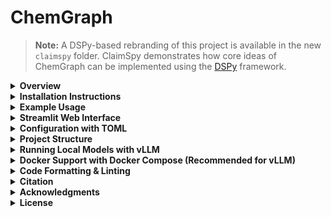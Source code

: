 # ChemGraph

> **Note:** A DSPy-based rebranding of this project is available in the
> new `claimspy` folder. ClaimSpy demonstrates how core ideas of ChemGraph
> can be implemented using the [DSPy](https://dspy.ai/) framework.

<details>
  <summary><strong>Overview</strong></summary>

**ChemGraph** is an agentic framework that can automate molecular simulation workflows using large language models (LLMs). Built on top of `LangGraph` and `ASE`, ChemGraph allows users to perform complex computational chemistry tasks, from structure generation to thermochemistry calculations, with a natural language interface. 
ChemGraph supports diverse simulation backends, including ab initio quantum chemistry methods (e.g. coupled-cluster, DFT via NWChem, ORCA), semi-empirical methods (e.g., XTB via TBLite), and machine learning potentials (e.g, MACE, UMA) through a modular integration with `ASE`. 

</details>

<details>
  <summary><strong>Installation Instructions</strong></summary>

Ensure you have **Python 3.10 or higher** installed on your system. 
**Using pip (Recommended for most users)**

1. Clone the repository:
   ```bash
   git clone https://github.com/Autonomous-Scientific-Agents/ChemGraph
   cd ChemGraph
    ```
2. Create and activate a virtual environment:
   ```bash
   # Using venv (built into Python)
   python -m venv chemgraph-env
   source chemgraph-env/bin/activate  # On Unix/macOS
   # OR
   .\chemgraph-env\Scripts\activate  # On Windows
   ```

3. Install ChemGraph:
   ```bash
   pip install -e .
   ```

**Using Conda (Alternative)**

> ⚠️ **Note on Compatibility**  
> ChemGraph supports both MACE and UMA (Meta's machine learning potential). However, due to the current dependency conflicts, particularly with `e3nn`—**you cannot install both in the same environment**.  
> To use both libraries, create **separate Conda environments**, one for each.

1. Clone the repository:
   ```bash
   git clone https://github.com/Autonomous-Scientific-Agents/ChemGraph
   cd ChemGraph
    ```
2. Create and activate a new Conda environment:
   ```bash
    conda create -n chemgraph python=3.10 -y
    conda activate chemgraph
    ```
3. Install required Conda dependencies: 
    ```bash
    conda install -c conda-forge nwchem
    ```
4. Install `ChemGraph` and its dependencies:
   
**Optional: Install with UMA support**

> **Note on e3nn Conflict for UMA Installation:** The `uma` extras (requiring `e3nn>=0.5`) conflict with the base `mace-torch` dependency (which pins `e3nn==0.4.4`). 
> If you need to install UMA support in an environment where `mace-torch` might cause this conflict, you can try the following workaround:
> 1. **Temporarily modify `pyproject.toml`**: Open the `pyproject.toml` file in the root of the ChemGraph project.
> 2. Find the line containing `"mace-torch>=0.3.13",` in the `dependencies` list.
> 3. Comment out this line by adding a `#` at the beginning (e.g., `#    "mace-torch>=0.3.13",`).
> 4. **Install UMA extras**: Run `pip install -e ".[uma]"`.
> 5. **(Optional) Restore `pyproject.toml`**: After installation, you can uncomment the `mace-torch` line if you still need it for other purposes in the same environment. Be aware that `mace-torch` might not function correctly due to the `e3nn` version mismatch (`e3nn>=0.5` will be present for UMA).
>
> **The most robust solution for using both MACE and UMA with their correct dependencies is to create separate Conda environments, as highlighted in the "Note on Compatibility" above.**

> **Important for UMA Model Access:** The `facebook/UMA` model is a gated model on Hugging Face. To use it, you must:
> 1. Visit the [facebook/UMA model page](https://huggingface.co/facebook/UMA) on Hugging Face.
> 2. Log in with your Hugging Face account.
> 3. Accept the model's terms and conditions if prompted.
> Your environment (local or CI) must also be authenticated with Hugging Face, typically by logging in via `huggingface-cli login` or ensuring `HF_TOKEN` is set and recognized.

```bash
pip install -e ".[uma]"
```
</details>

<details>
  <summary><strong>Example Usage</strong></summary>

1. Before exploring example usage in the `notebooks/` directory, ensure you have specified the necessary API tokens in your environment. For example, you can set the OpenAI API token and Anthropic API token using the following commands:

   ```bash
   # Set OpenAI API token
   export OPENAI_API_KEY="your_openai_api_key_here"

   # Set Anthropic API token
   export ANTHROPIC_API_KEY="your_anthropic_api_key_here"
   
   # Set Google API token
   export GEMINI_API_KEY="your_google_api_key_here"
   ```

2. **Explore Example Notebooks**: Navigate to the `notebooks/` directory to explore various example notebooks demonstrating different capabilities of ChemGraph.

   - **[Single-Agent System with MACE](notebooks/Demo_single_agent.ipynb)**: This notebook demonstrates how a single agent can utilize multiple tools with MACE/xTB support.

   - **[Single-Agent System with UMA](notebooks/Demo_single_agent_UMA.ipynb)**: This notebook demonstrates how a single agent can utilize multiple tools with UMA support.

   - **[Multi-Agent System](notebooks/Demo_multi_agent.ipynb)**: This notebook demonstrates a multi-agent setup where different agents (Planner, Executor and Aggregator) handle various tasks exemplifying the collaborative potential of ChemGraph.

   - **[Single-Agent System with gRASPA](notebooks/Demo_graspa_agent.ipynb)**: This notebook provides a sample guide on executing a gRASPA simulation using a single agent. For gRASPA-related installation instructions, visit the [gRASPA GitHub repository](https://github.com/snurr-group/gRASPA). The notebook's functionality has been validated on a single compute node at ALCF Polaris.

</details>

<details>
  <summary><strong>Streamlit Web Interface</strong></summary>

ChemGraph includes a **Streamlit web interface** that provides an intuitive, chat-based UI for interacting with computational chemistry agents. The interface supports 3D molecular visualization, conversation history, and easy access to various ChemGraph workflows.

### Features

- **🧪 Interactive Chat Interface**: Natural language queries for computational chemistry tasks
- **🧬 3D Molecular Visualization**: Interactive molecular structure display using `stmol` and `py3Dmol`
- **📊 Report Integration**: Embedded HTML reports from computational calculations
- **💾 Data Export**: Download molecular structures as XYZ or JSON files
- **🔧 Multiple Workflows**: Support for single-agent, multi-agent, Python REPL, and gRASPA workflows
- **🎨 Modern UI**: Clean, responsive interface with conversation bubbles and molecular properties display

### Installation Requirements

The Streamlit UI dependencies are included by default when you install ChemGraph:

```bash
# Install ChemGraph (includes UI dependencies)
pip install -e .
```

**Alternative Installation Options:**
```bash
# Install only UI dependencies separately (if needed)
pip install -e ".[ui]"

# Install with UMA support (separate environment recommended)
pip install -e ".[uma]"
```

### Running the Streamlit Interface

1. **Set up your API keys** (same as for notebooks):
   ```bash
   export OPENAI_API_KEY="your_openai_api_key_here"
   export ANTHROPIC_API_KEY="your_anthropic_api_key_here"
   ```

2. **Launch the Streamlit app**:
   ```bash
   streamlit run ui/app.py
   ```

3. **Access the interface**: Open your browser to `http://localhost:8501`

### Using the Interface

#### Configuration
- **Model Selection**: Choose from GPT-4o, GPT-4o-mini, or Claude models
- **Workflow Type**: Select single-agent, multi-agent, Python REPL, or gRASPA workflows


#### Interaction
1. **Initialize Agent**: Click "Initialize Agent" in the sidebar to set up your ChemGraph instance
2. **Ask Questions**: Use the text area to enter computational chemistry queries
3. **View Results**: See responses in chat bubbles with automatic structure detection
4. **3D Visualization**: When molecular structures are detected, they're automatically displayed in 3D
5. **Download Data**: Export structures and calculation results directly from the interface

#### Example Queries
- "What is the SMILES string for caffeine?"
- "Optimize the geometry of water molecule using DFT"
- "Calculate the single point energy of methane and show the structure"
- "Generate the structure of aspirin and calculate its vibrational frequencies"

#### Molecular Visualization
The interface automatically detects molecular structure data in agent responses and provides:
- **Interactive 3D Models**: Multiple visualization styles (ball & stick, sphere, stick, wireframe)
- **Structure Information**: Chemical formula, composition, mass, center of mass
- **Export Options**: Download as XYZ files or JSON data
- **Fallback Display**: Table view when 3D visualization is unavailable

#### Conversation Management
- **History Display**: All queries and responses are preserved in conversation bubbles
- **Structure Detection**: Molecular structures are automatically extracted and visualized
- **Report Integration**: HTML reports from calculations are embedded directly in the interface
- **Debug Information**: Expandable sections show detailed message processing information

### Troubleshooting

**3D Visualization Issues:**
- Ensure `stmol` is installed: `pip install stmol`
- If 3D display fails, the interface falls back to table/text display
- Check browser compatibility for WebGL support

**Agent Initialization:**
- Verify API keys are set correctly
- Check that ChemGraph package is installed: `pip install -e .`
- Ensure all dependencies are available in your environment

**Performance:**
- For large molecular systems, visualization may take longer to load
- Use the refresh button if the interface becomes unresponsive
- Clear conversation history to improve performance with many queries

</details>

<details>
  <summary><strong>Configuration with TOML</strong></summary>

ChemGraph supports comprehensive configuration through TOML files, allowing you to customize model settings, API configurations, chemistry parameters, and more.

### Configuration File Structure

Create a `config.toml` file in your project directory to configure ChemGraph behavior:

```toml
# ChemGraph Configuration File
# This file contains all configuration settings for ChemGraph CLI and agents

[general]
# Default model to use for queries
model = "gpt-4o-mini"
# Workflow type: single_agent, multi_agent, python_repl, graspa
workflow = "single_agent"
# Output format: state, last_message
output = "state"
# Enable structured output
structured = false
# Generate detailed reports
report = true

# Recursion limit for agent workflows
recursion_limit = 20
# Enable verbose output
verbose = false

[llm]
# Temperature for LLM responses (0.0 to 1.0)
temperature = 0.1
# Maximum tokens for responses
max_tokens = 4000
# Top-p sampling parameter
top_p = 0.95
# Frequency penalty (-2.0 to 2.0)
frequency_penalty = 0.0
# Presence penalty (-2.0 to 2.0)
presence_penalty = 0.0

[api]
# Custom base URLs for different providers
[api.openai]
base_url = "https://api.openai.com/v1"
timeout = 30

[api.anthropic]
base_url = "https://api.anthropic.com"
timeout = 30

[api.google]
base_url = "https://generativelanguage.googleapis.com/v1beta"
timeout = 30

[api.local]
# For local models like Ollama
base_url = "http://localhost:11434"
timeout = 60

[chemistry]
# Default calculation settings
[chemistry.optimization]
# Optimization method: BFGS, L-BFGS-B, CG, etc.
method = "BFGS"
# Force tolerance for convergence
fmax = 0.05
# Maximum optimization steps
steps = 200

[chemistry.frequencies]
# Displacement for finite difference
displacement = 0.01
# Number of processes for parallel calculation
nprocs = 1

[chemistry.calculators]
# Default calculator for different tasks
default = "mace_mp"
# Available calculators: mace_mp, emt, nwchem, orca, psi4, tblite
fallback = "emt"

[output]
# Output file settings
[output.files]
# Default output directory
directory = "./chemgraph_output"
# File naming pattern
pattern = "{timestamp}_{query_hash}"
# Supported formats: xyz, json, html, png
formats = ["xyz", "json", "html"]

[output.visualization]
# 3D visualization settings
enable_3d = true
# Molecular viewer: py3dmol, ase_gui
viewer = "py3dmol"
# Image resolution for saved figures
dpi = 300

[logging]
# Logging level: DEBUG, INFO, WARNING, ERROR, CRITICAL
level = "INFO"
# Log file location
file = "./chemgraph.log"
# Enable console logging
console = true

[features]
# Enable experimental features
enable_experimental = false
# Enable caching of results
enable_cache = true
# Cache directory
cache_dir = "./cache"
# Cache expiration time in hours
cache_expiry = 24

[security]
# Enable API key validation
validate_keys = true
# Enable request rate limiting
rate_limit = true
# Max requests per minute
max_requests_per_minute = 60

# Environment-specific configurations
[environments]
[environments.development]
model = "gpt-4o-mini"
temperature = 0.2
verbose = true
enable_cache = false

[environments.production]
model = "gpt-4o"
temperature = 0.1
verbose = false
enable_cache = true
rate_limit = true

[environments.testing]
model = "gpt-4o-mini"
temperature = 0.0
verbose = true
enable_cache = false
max_tokens = 1000
```

### Using Configuration Files

#### With the Command Line Interface

```bash
# Use configuration file
chemgraph --config config.toml -q "What is the SMILES string for water?"

# Override specific settings
chemgraph --config config.toml -q "Optimize methane" -m gpt-4o --verbose
```

#### Environment-Specific Configuration

Set the `CHEMGRAPH_ENV` environment variable to use environment-specific settings:

```bash
# Use development environment settings
export CHEMGRAPH_ENV=development
chemgraph --config config.toml -q "Your query"

# Use production environment settings
export CHEMGRAPH_ENV=production
chemgraph --config config.toml -q "Your query"
```

### Configuration Sections

| Section          | Description                                             |
| ---------------- | ------------------------------------------------------- |
| `[general]`      | Basic settings like model, workflow, and output format  |
| `[llm]`          | LLM-specific parameters (temperature, max_tokens, etc.) |
| `[api]`          | API endpoints and timeouts for different providers      |
| `[chemistry]`    | Chemistry-specific calculation settings                 |
| `[output]`       | Output file formats and visualization settings          |
| `[logging]`      | Logging configuration and verbosity levels              |
| `[features]`     | Feature flags and experimental settings                 |
| `[security]`     | Security settings and rate limiting                     |
| `[environments]` | Environment-specific configuration overrides            |

### Command Line Interface

ChemGraph includes a powerful command-line interface (CLI) that provides all the functionality of the web interface through the terminal. The CLI features rich formatting, interactive mode, and comprehensive configuration options.

#### Installation & Setup

The CLI is included by default when you install ChemGraph:

```bash
pip install -e .
```

#### Basic Usage

##### Quick Start

```bash
# Basic query
chemgraph -q "What is the SMILES string for water?"

# With model selection
chemgraph -q "Optimize methane geometry" -m gpt-4o

# With report generation
chemgraph -q "Calculate CO2 vibrational frequencies" -r

# Using configuration file
chemgraph --config config.toml -q "Your query here"
```

##### Command Syntax

```bash
chemgraph [OPTIONS] -q "YOUR_QUERY"
```

#### Command Line Options

**Core Arguments:**

| Option         | Short | Description                                  | Default        |
| -------------- | ----- | -------------------------------------------- | -------------- |
| `--query`      | `-q`  | The computational chemistry query to execute | Required       |
| `--model`      | `-m`  | LLM model to use                             | `gpt-4o-mini`  |
| `--workflow`   | `-w`  | Workflow type                                | `single_agent` |
| `--output`     | `-o`  | Output format (`state`, `last_message`)      | `state`        |
| `--structured` | `-s`  | Use structured output format                 | `False`        |
| `--report`     | `-r`  | Generate detailed report                     | `False`        |

**Model Selection:**

```bash
# OpenAI models
chemgraph -q "Your query" -m gpt-4o
chemgraph -q "Your query" -m gpt-4o-mini
chemgraph -q "Your query" -m o1-preview

# Anthropic models
chemgraph -q "Your query" -m claude-3-5-sonnet-20241022
chemgraph -q "Your query" -m claude-3-opus-20240229

# Google models
chemgraph -q "Your query" -m gemini-1.5-pro

# Local models (requires vLLM server)
chemgraph -q "Your query" -m llama-3.1-70b-instruct
```

**Workflow Types:**

```bash
# Single agent (default) - best for most tasks
chemgraph -q "Optimize water molecule" -w single_agent

# Multi-agent - complex tasks with planning
chemgraph -q "Complex analysis" -w multi_agent

# Python REPL - interactive coding
chemgraph -q "Write analysis code" -w python_repl

# gRASPA - molecular simulation
chemgraph -q "Run adsorption simulation" -w graspa
```

**Output Formats:**

```bash
# Full state output (default)
chemgraph -q "Your query" -o state

# Last message only
chemgraph -q "Your query" -o last_message

# Structured output
chemgraph -q "Your query" -s

# Generate detailed report
chemgraph -q "Your query" -r
```

#### Interactive Mode

Start an interactive session for continuous conversations:

```bash
chemgraph --interactive
```

**Interactive Features:**
- **Persistent conversation**: Maintain context across queries
- **Model switching**: Change models mid-conversation
- **Workflow switching**: Switch between different agent types
- **Built-in commands**: Help, clear, config, etc.

**Interactive Commands:**
```bash
# In interactive mode, type:
help                    # Show available commands
clear                   # Clear screen
config                  # Show current configuration
quit                    # Exit interactive mode
model gpt-4o           # Change model
workflow multi_agent   # Change workflow
```

#### Utility Commands

**List Available Models:**
```bash
chemgraph --list-models
```

**Check API Keys:**
```bash
chemgraph --check-keys
```

**Get Help:**
```bash
chemgraph --help
```

#### Configuration File Support

Use TOML configuration files for consistent settings:

```bash
chemgraph --config config.toml -q "Your query"
```

#### Environment Variables

Set environment-specific configurations:

```bash
# Use development settings
export CHEMGRAPH_ENV=development
chemgraph --config config.toml -q "Your query"

# Use production settings
export CHEMGRAPH_ENV=production
chemgraph --config config.toml -q "Your query"
```

#### Advanced Options

**Timeout and Error Handling:**
```bash
# Set recursion limit
chemgraph -q "Complex query" --recursion-limit 30

# Verbose output for debugging
chemgraph -q "Your query" -v

# Save output to file
chemgraph -q "Your query" --output-file results.txt
```



#### Example Workflows

**Basic Molecular Analysis:**
```bash
# Get molecular structure
chemgraph -q "What is the SMILES string for caffeine?"

# Optimize geometry
chemgraph -q "Optimize the geometry of caffeine using DFT" -m gpt-4o -r

# Calculate properties
chemgraph -q "Calculate the vibrational frequencies of optimized caffeine" -r
```

**Interactive Research Session:**
```bash
# Start interactive mode
chemgraph --interactive

# Select model and workflow
> model gpt-4o
> workflow single_agent

# Conduct analysis
> What is the structure of aspirin?
> Optimize its geometry using DFT
> Calculate its electronic properties
> Compare with ibuprofen
```

**Batch Processing:**
```bash
# Process multiple queries
chemgraph -q "Analyze water molecule" --output-file water_analysis.txt
chemgraph -q "Analyze methane molecule" --output-file methane_analysis.txt
chemgraph -q "Analyze ammonia molecule" --output-file ammonia_analysis.txt
```

#### API Key Setup

**Required API Keys:**
```bash
# OpenAI (for GPT models)
export OPENAI_API_KEY="your_openai_key_here"

# Anthropic (for Claude models)
export ANTHROPIC_API_KEY="your_anthropic_key_here"

# Google (for Gemini models)
export GEMINI_API_KEY="your_gemini_key_here"
```

**Getting API Keys:**
- **OpenAI**: Visit [platform.openai.com/api-keys](https://platform.openai.com/api-keys)
- **Anthropic**: Visit [console.anthropic.com](https://console.anthropic.com/)
- **Google**: Visit [aistudio.google.com/apikey](https://aistudio.google.com/apikey)

#### Performance Tips

- Use `gpt-4o-mini` for faster, cost-effective queries
- Use `gpt-4o` for complex analysis requiring higher reasoning
- Enable `--report` for detailed documentation
- Use `--structured` output for programmatic parsing
- Leverage configuration files for consistent settings

#### Troubleshooting

**Common Issues:**
```bash
# Check API key status
chemgraph --check-keys

# Verify model availability
chemgraph --list-models

# Test with verbose output
chemgraph -q "test query" -v

# Check configuration
chemgraph --config config.toml -q "test" --verbose
```

**Error Messages:**
- **"Invalid model"**: Use `--list-models` to see available options
- **"API key not found"**: Use `--check-keys` to verify setup
- **"Query required"**: Use `-q` to specify your query
- **"Timeout"**: Increase `--recursion-limit` or simplify query

The CLI provides:
- **Beautiful terminal output** with colors and formatting powered by Rich
- **API key validation** before agent initialization
- **Timeout protection** to prevent hanging processes
- **Interactive mode** for continuous conversations
- **Configuration file support** with TOML format
- **Environment-specific settings** for development/production
- **Comprehensive help** and examples for all features

</details>

<details>
  <summary><strong>Project Structure</strong></summary>

```
chemgraph/
│
├── src/                       # Source code
│   ├── chemgraph/             # Top-level package
│   │   ├── agent/             # Agent-based task management
│   │   ├── graphs/            # Workflow graph utilities
│   │   ├── models/            # Different Pydantic models
│   │   ├── prompt/            # Agent prompt
│   │   ├── state/             # Agent state
│   │   ├── tools/             # Tools for molecular simulations
│   │   ├── utils/             # Other utility functions
│
├── pyproject.toml             # Project configuration
└── README.md                  # Project documentation
```

</details>

<details>
  <summary><strong>Running Local Models with vLLM</strong></summary>
This section describes how to set up and run local language models using the vLLM inference server.

### Inference Backend Setup (Remote/Local)

#### Virtual Python Environment
All instructions below must be executed within a Python virtual environment. Ensure the virtual environment uses the same Python version as your project (e.g., Python 3.11).

**Example 1: Using conda**
```bash
conda create -n vllm-env python=3.11 -y
conda activate vllm-env
```

**Example 2: Using python venv**
```bash
python3.11 -m venv vllm-env
source vllm-env/bin/activate  # On Windows use `vllm-env\\Scripts\\activate`
```

#### Install Inference Server (vLLM)
vLLM is recommended for serving many transformer models efficiently.

**Basic vLLM installation from source:**
Make sure your virtual environment is activated.
```bash
# Ensure git is installed
git clone https://github.com/vllm-project/vllm.git
cd vllm
pip install -e .
```
For specific hardware acceleration (e.g., CUDA, ROCm), refer to the [official vLLM installation documentation](https://docs.vllm.ai/en/latest/getting_started/installation.html).

#### Running the vLLM Server (Standalone)

A script is provided at `scripts/run_vllm_server.sh` to help start a vLLM server with features like logging, retry attempts, and timeout. This is useful for running vLLM outside of Docker Compose, for example, directly on a machine with GPU access.

**Before running the script:**
1.  Ensure your vLLM Python virtual environment is activated.
    ```bash
    # Example: if you used conda
    # conda activate vllm-env 
    # Example: if you used python venv
    # source path/to/your/vllm-env/bin/activate
    ```
2.  Make the script executable:
    ```bash
    chmod +x scripts/run_vllm_server.sh
    ```

**To run the script:**

```bash
./scripts/run_vllm_server.sh [MODEL_IDENTIFIER] [PORT] [MAX_MODEL_LENGTH]
```

-   `[MODEL_IDENTIFIER]` (optional): The Hugging Face model identifier. Defaults to `facebook/opt-125m`.
-   `[PORT]` (optional): The port for the vLLM server. Defaults to `8001`.
-   `[MAX_MODEL_LENGTH]` (optional): The maximum model length. Defaults to `4096`.

**Example:**
```bash
./scripts/run_vllm_server.sh meta-llama/Meta-Llama-3-8B-Instruct 8001 8192
```

**Important Note on Gated Models (e.g., Llama 3):**
Many models, such as those from the Llama family by Meta, are gated and require you to accept their terms of use on Hugging Face and use an access token for download. 

To use such models with vLLM (either via the script or Docker Compose):
1.  **Hugging Face Account and Token**: Ensure you have a Hugging Face account and have generated an access token with `read` permissions. You can find this in your Hugging Face account settings under "Access Tokens".
2.  **Accept Model License**: Navigate to the Hugging Face page of the specific model you want to use (e.g., `meta-llama/Meta-Llama-3-8B-Instruct`) and accept its license/terms if prompted.
3.  **Environment Variables**: Before running the vLLM server (either via the script or `docker-compose up`), you need to set the following environment variables in your terminal session or within your environment configuration (e.g., `.bashrc`, `.zshrc`, or by passing them to Docker Compose if applicable):
    ```bash
    export HF_TOKEN="your_hugging_face_token_here"
    # Optional: Specify a directory for Hugging Face to download models and cache.
    # export HF_HOME="/path/to/your/huggingface_cache_directory"
    ```
    vLLM will use these environment variables to authenticate with Hugging Face and download the model weights.

The script will:
- Attempt to start the vLLM OpenAI-compatible API server.
- Log output to a file in the `logs/` directory (created if it doesn't exist at the project root).
- The server runs in the background via `nohup`.

This standalone script is an alternative to running vLLM via Docker Compose and is primarily for users who manage their vLLM instances directly.
</details>

<details>
  <summary><strong>Docker Support with Docker Compose (Recommended for vLLM)</strong></summary>

This project uses Docker Compose to manage multi-container applications, providing a consistent development and deployment environment. This setup allows you to run the `chemgraph` (with JupyterLab) and a local vLLM model server as separate, inter-communicating services.

**Prerequisites**

- [Docker](https://docs.docker.com/get-docker/) installed on your system.
- [Docker Compose](https://docs.docker.com/compose/install/) installed on your system.
- [vllm](https://github.com/vllm-project/vllm) cloned into the project root. `git clone https://github.com/vllm-project/vllm.git`

**Overview**

The `docker-compose.yml` file defines two main services:
1.  **`jupyter_lab`**: 
    *   Builds from the main `Dockerfile`.
    *   Runs JupyterLab, allowing you to interact with the notebooks and agent code.
    *   Is configured to communicate with the `vllm_server`.
2.  **`vllm_server`**:
    *   Builds from `Dockerfile.arm` by default (located in the project root), which is suitable for running vLLM on macOS (Apple Silicon / ARM-based CPUs). This Dockerfile is a modified version intended for CPU execution.
    *   For other operating systems or hardware (e.g., Linux with NVIDIA GPUs), you will need to use a different Dockerfile. The vLLM project provides a collection of Dockerfiles for various architectures (CPU, CUDA, ROCm, etc.) available at [https://github.com/vllm-project/vllm/tree/main/docker](https://github.com/vllm-project/vllm/tree/main/docker). You would need to adjust the `docker-compose.yml` to point to the appropriate Dockerfile and context (e.g., by cloning the vLLM repository locally and referencing a Dockerfile within it).
    *   Starts an OpenAI-compatible API server using vLLM, serving a pre-configured model (e.g., `meta-llama/Llama-3-8B-Instruct` as per the current `docker-compose.yml`).
    *   Listens on port 8000 within the Docker network (and is exposed to host port 8001 by default).

**Building and Running with Docker Compose**

Navigate to the root directory of the project (where `docker-compose.yml` is located) and run:

```bash
docker-compose up --build
```

**Note on Hugging Face Token (`HF_TOKEN`):**
Many models, including the default `meta-llama/Llama-3-8B-Instruct`, are gated and require Hugging Face authentication. To provide your Hugging Face token to the `vllm_server` service:

1.  **Create a `.env` file** in the root directory of the project (the same directory as `docker-compose.yml`).
2.  Add your Hugging Face token to this file:
    ```
    HF_TOKEN="your_actual_hugging_face_token_here"
    ```
    
Docker Compose will automatically load this variable when you run `docker-compose up`. The `vllm_server` in `docker-compose.yml` is configured to use this environment variable.

Breakdown of the command:
- `docker-compose up`: Starts or restarts all services defined in `docker-compose.yml`.
- `--build`: Forces Docker Compose to build the images before starting the containers. This is useful if you've made changes to `Dockerfile`, `Dockerfile.arm` (or other vLLM Dockerfiles), or project dependencies.

After running this command:
- The vLLM server will start, and its logs will be streamed to your terminal.
- JupyterLab will start, and its logs will also be streamed. JupyterLab will be accessible in your web browser at `http://localhost:8888`. No token is required by default.

To stop the services, press `Ctrl+C` in the terminal where `docker-compose up` is running. To stop and remove the containers, you can use `docker-compose down`.

### Configuring Notebooks to Use the Local vLLM Server

When you initialize `ChemGraph` in your Jupyter notebooks (running within the `jupyter_lab` service), you can now point to the local vLLM server:

1.  **Model Name**: Use the Hugging Face identifier of the model being served by vLLM (e.g., `meta-llama/Llama-3-8B-Instruct` as per default in `docker-compose.yml`).
2.  **Base URL & API Key**: These are automatically passed as environment variables (`VLLM_BASE_URL` and `OPENAI_API_KEY`) to the `jupyter_lab` service by `docker-compose.yml`. The agent code in `llm_agent.py` has been updated to automatically use these environment variables if a model name is provided that isn't in the pre-defined supported lists (OpenAI, Ollama, ALCF, Anthropic).

**Example in a notebook:**

```python
from chemgraph.agent.llm_agent import ChemGraph

# The model name should match what vLLM is serving.
# The base_url and api_key will be picked up from environment variables
# set in docker-compose.yml if this model_name is not a standard one.
agent = ChemGraph(
    model_name="meta-llama/Llama-3-8B-Instruct", # Or whatever model is configured in docker-compose.yml
    workflow_type="single_agent", 
    # No need to explicitly pass base_url or api_key here if using the docker-compose setup
)

# Now you can run the agent
# response = agent.run("What is the SMILES string for water?")
# print(response)
```

The `jupyter_lab` service will connect to `http://vllm_server:8000/v1` (as defined by `VLLM_BASE_URL` in `docker-compose.yml`) to make requests to the language model.

### GPU Support for vLLM (Advanced)

The provided `Dockerfile.arm` and the default `docker-compose.yml` setup are configured for CPU-based vLLM (suitable for macOS). To enable GPU support (typically on Linux with NVIDIA GPUs):

1.  **Choose the Correct vLLM Dockerfile**:
    *   Do **not** use `Dockerfile.arm`.
    *   You will need to use a Dockerfile from the official vLLM repository designed for CUDA. Clone the vLLM repository (e.g., into a `./vllm` subdirectory in your project) or use it as a submodule.
    *   A common choice is `vllm/docker/Dockerfile` (for CUDA) or a specific version like `vllm/docker/Dockerfile.cuda-12.1`. Refer to [vLLM Dockerfiles](https://github.com/vllm-project/vllm/tree/main/docker) for options.
2.  **Modify `docker-compose.yml`**:
    *   Change the `build.context` for the `vllm_server` service to point to your local clone of the vLLM repository (e.g., `./vllm`).
    *   Change the `build.dockerfile` to the path of the CUDA-enabled Dockerfile within that context (e.g., `docker/Dockerfile`).
    *   Uncomment and configure the `deploy.resources.reservations.devices` section for the `vllm_server` service to grant it GPU access.

    ```yaml
    # ... in docker-compose.yml, for vllm_server:
    # build:
    #   context: ./vllm  # Path to your local vLLM repo clone
    #   dockerfile: docker/Dockerfile # Path to the CUDA Dockerfile within the vLLM repo
    # ...
    # environment:
      # Remove or comment out:
      # - VLLM_CPU_ONLY=1 
      # ...
    deploy:
      resources:
        reservations:
          devices:
            - driver: nvidia
              count: 1 # or 'all'
              capabilities: [gpu]
    ```
3.  **NVIDIA Container Toolkit**: Ensure you have the [NVIDIA Container Toolkit](https://docs.nvidia.com/datacenter/cloud-native/container-toolkit/latest/install-guide.html) installed on your host system for Docker to recognize and use NVIDIA GPUs.
4.  **Build Arguments**: Some official vLLM Dockerfiles accept build arguments (e.g., `CUDA_VERSION`, `PYTHON_VERSION`). You might need to pass these via the `build.args` section in `docker-compose.yml`.

    ```yaml
    # ... in docker-compose.yml, for vllm_server build:
    # args:
    #   - CUDA_VERSION=12.1.0 
    #   - PYTHON_VERSION=3.10 
    ```
    Consult the specific vLLM Dockerfile you choose for available build arguments.

### Running Only JupyterLab (for External LLM Services)

If you prefer to use external LLM services like OpenAI, Claude, or other hosted providers instead of running a local vLLM server, you can run only the JupyterLab service:

```bash
docker-compose up jupyter_lab
```

This will start only the JupyterLab container without the vLLM server. In this setup:

1. **JupyterLab Access**: JupyterLab will be available at `http://localhost:8888`
2. **LLM Configuration**: In your notebooks, configure the agent to use external services by providing appropriate model names and API keys:

**Example for OpenAI:**
```python
import os
from chemgraph.agent.llm_agent import ChemGraph

# Set your OpenAI API key as an environment variable or pass it directly
os.environ["OPENAI_API_KEY"] = "your-openai-api-key-here"

agent = ChemGraph(
    model_name="gpt-4",  # or "gpt-3.5-turbo", "gpt-4o", etc.
    workflow_type="single_agent"
)
```

**Example for Anthropic Claude:**
```python
import os
from chemgraph.agent.llm_agent import ChemGraph

# Set your Anthropic API key
os.environ["ANTHROPIC_API_KEY"] = "your-anthropic-api-key-here"

agent = ChemGraph(
    model_name="claude-3-sonnet-20240229",  # or other Claude models
    workflow_type="single_agent_ase"
)
```

**Available Environment Variables for External Services:**
- `OPENAI_API_KEY`: For OpenAI models
- `ANTHROPIC_API_KEY`: For Anthropic Claude models
- `GEMINI_API_KEY`: For Gemini models

### Working with Example Notebooks

Once JupyterLab is running (via `docker-compose up` or `docker-compose up jupyter_lab`), you can navigate to the `notebooks/` directory within the JupyterLab interface to open and run the example notebooks. Modify them as shown above to use either the locally served vLLM model or external LLM services.

### Notes on TBLite Python API

The `tblite` package is installed via pip within the `jupyter_lab` service. For the full Python API functionality of TBLite (especially for XTB), you might need to follow separate installation instructions as mentioned in the [TBLite documentation](https://tblite.readthedocs.io/en/latest/installation.html). If you require this, you may need to modify the main `Dockerfile` to include these additional installation steps or perform them inside a running container and commit the changes to a new image for the `jupyter_lab` service.

</details>

<details>
  <summary><strong>Code Formatting & Linting</strong></summary>

This project uses [Ruff](https://github.com/astral-sh/ruff) for **both formatting and linting**. To ensure all code follows our style guidelines, install the pre-commit hook:

```sh
pip install pre-commit
pre-commit install
```
</details>

<details>
  <summary><strong>Citation</strong></summary>
    
    If you use ChemGraph in your research, please cite our work:
    
    ```bibtex
    @article{pham2025chemgraph,
    title={ChemGraph: An Agentic Framework for Computational Chemistry Workflows},
    author={Pham, Thang D and Tanikanti, Aditya and Keçeli, Murat},
    journal={arXiv preprint arXiv:2506.06363},
    year={2025}
    url={https://arxiv.org/abs/2506.06363}
    }
    ```
 </details>
<details>
  <summary><strong>Acknowledgments</strong></summary>
This research used resources of the Argonne Leadership Computing Facility, a U.S.
Department of Energy (DOE) Office of Science user facility at Argonne National
Laboratory and is based on research supported by the U.S. DOE Office of Science-
Advanced Scientific Computing Research Program, under Contract No. DE-AC02-
06CH11357. Our work leverages ALCF Inference Endpoints, which provide a robust API
for LLM inference on ALCF HPC clusters via Globus Compute. We are thankful to Serkan
Altuntaş for his contributions to the user interface of ChemGraph and for insightful
discussions on AIOps.
</details>

<details>
  <summary><strong>License</strong></summary>
This project is licensed under the Apache 2.0 License.
</details>